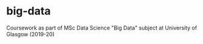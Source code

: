 # big-data
Coursework as part of MSc Data Science "Big Data" subject at University of Glasgow (2019-20)
